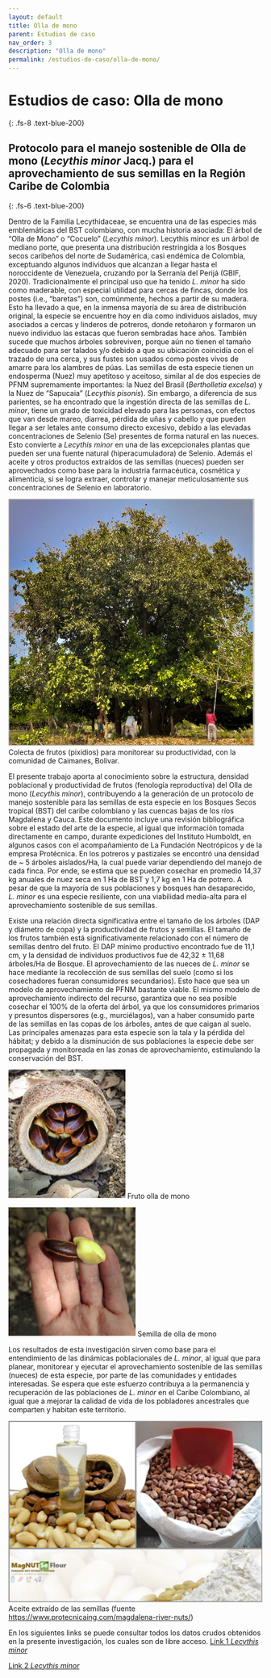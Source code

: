 ```yaml
---
layout: default
title: Olla de mono
parent: Estudios de caso
nav_order: 3
description: "Olla de mono"
permalink: /estudios-de-caso/olla-de-mono/
---
```



# Estudios de caso: Olla de mono
{: .fs-8 .text-blue-200}

## Protocolo para el manejo sostenible de Olla de mono (_Lecythis minor_ Jacq.) para el aprovechamiento de sus semillas en la Región Caribe de Colombia 
{: .fs-6 .text-blue-200}

Dentro de la Familia Lecythidaceae, se encuentra una de las especies más emblemáticas del BST colombiano, con mucha historia asociada: El árbol de “Olla de Mono” o “Cocuelo” (_Lecythis minor_). Lecythis minor es un árbol de mediano porte, que presenta una distribución restringida a los Bosques secos caribeños del norte de Sudamérica, casi endémica de Colombia, exceptuando algunos individuos que alcanzan a llegar hasta el noroccidente de Venezuela, cruzando por la Serranía del Perijá (GBIF, 2020). Tradicionalmente el principal uso que ha tenido _L. minor_ ha sido como maderable, con especial utilidad para cercas de fincas, donde los postes (i.e., “baretas”) son, comúnmente, hechos a partir de su madera. Esto ha llevado a que, en la inmensa mayoría de su área de distribución original, la especie se encuentre hoy en día como individuos aislados, muy asociados a cercas y linderos de potreros, donde retoñaron y formaron un nuevo individuo las estacas que fueron sembradas hace años. También sucede que muchos árboles sobreviven, porque aún no tienen el tamaño adecuado para ser talados y/o debido a que su ubicación coincidía con el trazado de una cerca, y sus fustes son usados como postes vivos de amarre para los alambres de púas. Las semillas de esta especie tienen un endosperma (Nuez) muy apetitoso y aceitoso, similar al de dos especies de PFNM supremamente importantes: la Nuez del Brasil (_Bertholletia excelsa_) y la Nuez de “Sapucaia” (_Lecythis pisonis_). Sin embargo, a diferencia de sus parientes, se ha encontrado que la ingestión directa de las semillas de _L. minor_, tiene un grado de toxicidad elevado para las personas, con efectos que van desde mareo, diarrea, pérdida de uñas y cabello y que pueden llegar a ser letales ante consumo directo excesivo, debido a las elevadas concentraciones de Selenio (Se) presentes de forma natural en las nueces. Esto convierte a _Lecythis minor_ en una de las excepcionales plantas que pueden ser una fuente natural (hiperacumuladora) de Selenio. Además el aceite y otros productos extraídos de las semillas (nueces) pueden ser aprovechados como base para la industria farmacéutica, cosmética y alimenticia, si se logra extraer, controlar y manejar meticulosamente sus concentraciones de Selenio en laboratorio. 


![Figura1.](https://raw.githubusercontent.com/lsbarrientos50/guia--especies-no-maderables/main/images/Figura1OllaDeMono.png)
Colecta de frutos (pixidios) para monitorear su productividad, con la comunidad de Caimanes, Bolivar.


El presente trabajo aporta al conocimiento sobre la estructura, densidad poblacional y productividad de frutos (fenología reproductiva) del Olla de mono (_Lecythis minor_), contribuyendo a la generación de un protocolo de manejo sostenible para las semillas de esta especie en los Bosques Secos tropical (BST) del caribe colombiano y las cuencas bajas de los ríos Magdalena y Cauca. Este documento incluye una revisión bibliográfica sobre el estado del arte de la especie, al igual que información tomada directamente en campo, durante expediciones del Instituto Humboldt, en algunos casos con el acompañamiento de La Fundación Neotrópicos y de la empresa Protécnica. 
En los potreros y pastizales se encontró una densidad de ~ 5 árboles aislados/Ha, la cual puede variar dependiendo del manejo de cada finca. Por ende, se estima que se pueden cosechar en promedio 14,37 kg anuales de nuez seca en 1 Ha de BST y 1,7 kg en 1 Ha de potrero. A pesar de que la mayoría de sus poblaciones y bosques han desaparecido, _L. minor_ es una especie resiliente, con una viabilidad media-alta para el aprovechamiento sostenible de sus semillas. 

Existe una relación directa significativa entre el tamaño de los árboles (DAP y diámetro de copa) y la productividad de frutos y semillas. El tamaño de los frutos también está significativamente relacionado con el número de semillas dentro del fruto. El DAP mínimo productivo encontrado fue de 11,1 cm, y la densidad de individuos productivos fue de 42,32 ± 11,68 árboles/Ha de Bosque. 
El aprovechamiento de las nueces de _L. minor_ se hace mediante la recolección de sus semillas del suelo (como si los cosechadores fueran consumidores secundarios). Esto hace que sea un modelo de aprovechamiento de PFNM bastante viable. El mismo modelo de aprovechamiento indirecto del recurso, garantiza que no sea posible cosechar el 100% de la oferta del árbol, ya que los consumidores primarios y presuntos dispersores (e.g., murciélagos), van a haber consumido parte de las semillas en las copas de los árboles, antes de que caigan al suelo. Las principales amenazas para esta especie son la tala y la pérdida del hábitat; y debido a la disminución de sus poblaciones la especie debe ser propagada y monitoreada en las zonas de aprovechamiento, estimulando la conservación del BST. 

![Figura2.](https://raw.githubusercontent.com/lsbarrientos50/guia--especies-no-maderables/main/images/Figura2OllaDeMono.png)
Fruto olla de mono

![Figura3.](https://raw.githubusercontent.com/lsbarrientos50/guia--especies-no-maderables/main/images/Figura3OllaDeMono.png)
Semilla de olla de mono

Los resultados de esta investigación sirven como base para el entendimiento de las dinámicas poblacionales de _L. minor_, al igual que para planear, monitorear y ejecutar el aprovechamiento sostenible de las semillas (nueces) de esta especie, por parte de las comunidades y entidades interesadas. Se espera que este esfuerzo contribuya a la permanencia y recuperación de las poblaciones de _L. minor_ en el Caribe Colombiano, al igual que a mejorar la calidad de vida de los pobladores ancestrales que comparten y habitan este territorio.

![Figura4.](https://raw.githubusercontent.com/lsbarrientos50/guia--especies-no-maderables/main/images/Figura4OllaDeMono.png)
Aceite extraído de las semillas (fuente https://www.protecnicaing.com/magdalena-river-nuts/)


En los siguientes links se puede consultar todos los datos crudos obtenidos en la presente investigación, los cuales son de libre acceso.
[Link 1 _Lecythis minor_](http://i2d.humboldt.org.co/ceiba/resource.do?r=rrbb_lecythisminor_garcero_2020)

[Link 2 _Lecythis minor_](http://ipt.biodiversidad.co/iavh/resource.do?r=rrbb_lecythisminor_garcero_2020)

